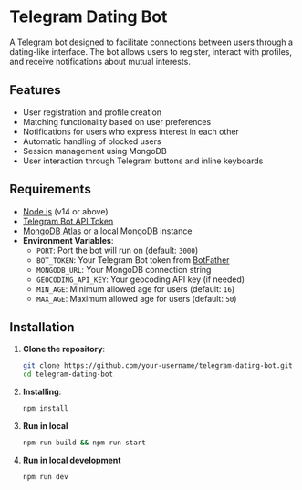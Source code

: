 # Telegram Dating Bot

A Telegram bot designed to facilitate connections between users through a dating-like interface. The bot allows users to register, interact with profiles, and receive notifications about mutual interests.

## Features

- User registration and profile creation
- Matching functionality based on user preferences
- Notifications for users who express interest in each other
- Automatic handling of blocked users
- Session management using MongoDB
- User interaction through Telegram buttons and inline keyboards

## Requirements

- [Node.js](https://nodejs.org/) (v14 or above)
- [Telegram Bot API Token](https://core.telegram.org/bots#botfather)
- [MongoDB Atlas](https://www.mongodb.com/cloud/atlas) or a local MongoDB instance
- **Environment Variables**:
  - `PORT`: Port the bot will run on (default: `3000`)
  - `BOT_TOKEN`: Your Telegram Bot token from [BotFather](https://core.telegram.org/bots#botfather)
  - `MONGODB_URL`: Your MongoDB connection string
  - `GEOCODING_API_KEY`: Your geocoding API key (if needed)
  - `MIN_AGE`: Minimum allowed age for users (default: `16`)
  - `MAX_AGE`: Maximum allowed age for users (default: `50`)

## Installation

1. **Clone the repository**:
   ```bash
   git clone https://github.com/your-username/telegram-dating-bot.git
   cd telegram-dating-bot

2. **Installing**:
   ```bash
   npm install

3. **Run in local**
   ```bash
   npm run build && npm run start 

3. **Run in local development**
   ```bash
   npm run dev
   

